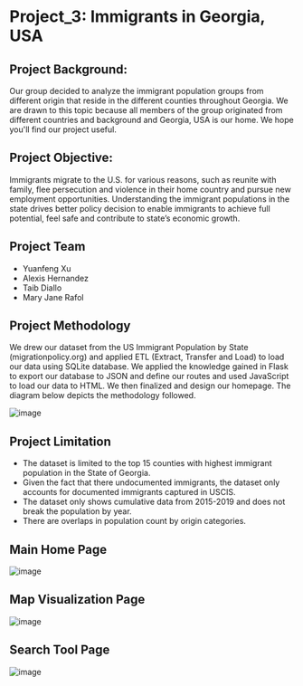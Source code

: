 # Project_3: Immigrants in Georgia, USA

## Project Background:

Our group decided to analyze the immigrant population groups from different origin that reside in the different counties throughout Georgia. We are drawn to this topic because all members of the group originated from different countries and background and Georgia, USA is our home.  We hope you'll find our project useful.

## Project Objective:

Immigrants migrate to the U.S. for various reasons, such as reunite with family, flee persecution and violence in their home country and pursue new employment opportunities. Understanding the immigrant populations in the state drives better policy decision to enable immigrants to achieve full potential, feel safe and contribute to state’s economic growth.

## Project Team
- Yuanfeng Xu
- Alexis Hernandez
- Taib Diallo
- Mary Jane Rafol

## Project Methodology

We drew our dataset from the US Immigrant Population by State (migrationpolicy.org) and applied ETL (Extract, Transfer and Load) to load our data using SQLite database.  We applied the knowledge gained in Flask to export our database to JSON and define our routes and used JavaScript to load our data to HTML.  We then finalized and design our homepage.  The diagram below depicts the methodology followed.

![image](https://user-images.githubusercontent.com/91984732/179319385-7b71bb5b-3521-40a2-9b53-87f354160fed.png)

## Project Limitation

- The dataset is limited to the top 15 counties with highest immigrant population in the State of Georgia.
- Given the fact that there undocumented immigrants, the dataset only accounts for documented immigrants captured in USCIS. 
- The dataset only shows cumulative data from 2015-2019 and does not break the population by year. 
- There are overlaps in population count by origin categories.

## Main Home Page
![image](https://user-images.githubusercontent.com/91984732/179329175-1688cbe6-ad5a-4835-a5b1-a6a1c7260016.png)

## Map Visualization Page
![image](https://user-images.githubusercontent.com/91984732/179329088-be7800dc-f471-44c0-9479-7eaabad2c68d.png)

## Search Tool Page
![image](https://user-images.githubusercontent.com/91984732/179334704-d2ea27bd-2ae8-43c3-b17e-d3d8c51e37c6.png)


